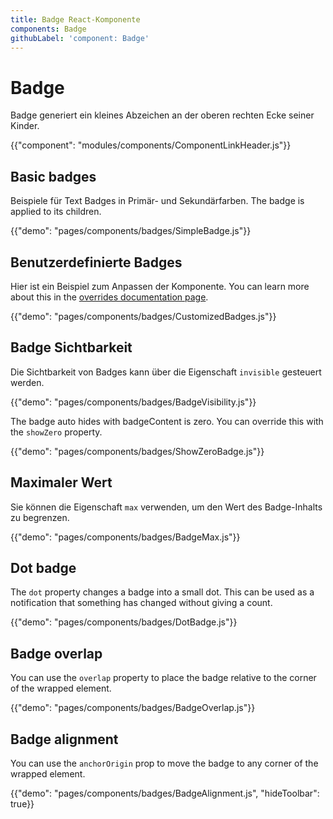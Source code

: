 ```yaml
---
title: Badge React-Komponente
components: Badge
githubLabel: 'component: Badge'
---
```


# Badge

<p class="description">Badge generiert ein kleines Abzeichen an der oberen rechten Ecke seiner Kinder.</p>

{{"component": "modules/components/ComponentLinkHeader.js"}}

## Basic badges

Beispiele für Text Badges in Primär- und Sekundärfarben. The badge is applied to its children.

{{"demo": "pages/components/badges/SimpleBadge.js"}}

## Benutzerdefinierte Badges

Hier ist ein Beispiel zum Anpassen der Komponente. You can learn more about this in the [overrides documentation page](/customization/components/).

{{"demo": "pages/components/badges/CustomizedBadges.js"}}

## Badge Sichtbarkeit

Die Sichtbarkeit von Badges kann über die Eigenschaft `invisible` gesteuert werden.

{{"demo": "pages/components/badges/BadgeVisibility.js"}}

The badge auto hides with badgeContent is zero. You can override this with the `showZero` property.

{{"demo": "pages/components/badges/ShowZeroBadge.js"}}

## Maximaler Wert

Sie können die Eigenschaft `max` verwenden, um den Wert des Badge-Inhalts zu begrenzen.

{{"demo": "pages/components/badges/BadgeMax.js"}}

## Dot badge

The `dot` property changes a badge into a small dot. This can be used as a notification that something has changed without giving a count.

{{"demo": "pages/components/badges/DotBadge.js"}}

## Badge overlap

You can use the `overlap` property to place the badge relative to the corner of the wrapped element.

{{"demo": "pages/components/badges/BadgeOverlap.js"}}

## Badge alignment

You can use the `anchorOrigin` prop to move the badge to any corner of the wrapped element.

{{"demo": "pages/components/badges/BadgeAlignment.js", "hideToolbar": true}}
